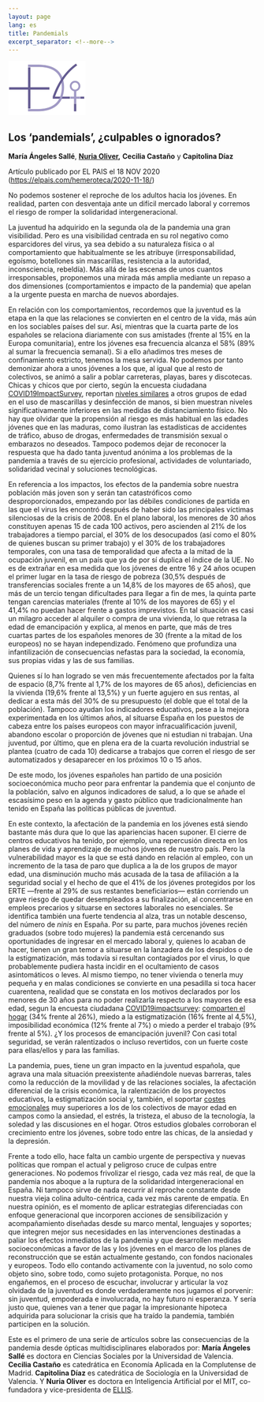```yaml
---
layout: page
lang: es
title: Pandemials 
excerpt_separator: <!--more-->
---
```


<img src="../assets/logomasdecuatro.png" alt="logomasdecuatro" style="zoom:25%;" />

## **Los ‘pandemials’, ¿culpables o ignorados?**

**María Ángeles Sallé**, **[Nuria Oliver](https://nuriaoliver.com),** **Cecilia Castaño** y **Capitolina Díaz** 

Artículo publicado por EL PAIS el 18 NOV 2020 (https://elpais.com/hemeroteca/2020-11-18/)

No podemos sostener el reproche de los adultos hacia los jóvenes. En realidad, parten con desventaja ante un difícil mercado laboral y corremos el riesgo de romper la solidaridad intergeneracional. <!--more-->

La juventud ha adquirido en la segunda ola de la pandemia una gran visibilidad. Pero es una visibilidad centrada en su rol negativo como esparcidores del virus, ya sea debido a su naturaleza física o al comportamiento que habitualmente se les atribuye (irresponsabilidad, egoísmo, botellones sin mascarillas, resistencia a la autoridad, inconsciencia, rebeldía). Más allá de las escenas de unos cuantos irresponsables, proponemos una mirada más amplia mediante un repaso a dos dimensiones (comportamientos e impacto de la pandemia) que apelan a la urgente puesta en marcha de nuevos abordajes.

En relación con los comportamientos, recordemos que la juventud es la etapa en la que las relaciones se convierten en el centro de la vida, más aún en los sociables países del sur. Así, mientras que la cuarta parte de los españoles se relaciona diariamente con sus amistades (frente al 15% en la Europa comunitaria), entre los jóvenes esa frecuencia alcanza el 58% (89% al sumar la frecuencia semanal). Si a ello añadimos tres meses de confinamiento estricto, tenemos la mesa servida. No podemos por tanto demonizar ahora a unos jóvenes a los que, al igual que al resto de colectivos, se animó a salir a poblar carreteras, playas, bares y discotecas. Chicas y chicos que por cierto, según la encuesta ciudadana [COVID19ImpactSurvey](https://covid19impactsurvey.org), reportan [niveles similares](https://ellisalicante.org/es/covid19impactsurvey) a otros grupos de edad en el uso de mascarillas y desinfección de manos, si bien muestran niveles significativamente inferiores en las medidas de distanciamiento físico. No hay que olvidar que la propensión al riesgo es más habitual en las edades jóvenes que en las maduras, como ilustran las estadísticas de accidentes de tráfico, abuso de drogas, enfermedades de transmisión sexual o embarazos no deseados. Tampoco podemos dejar de reconocer la respuesta que ha dado tanta juventud anónima a los problemas de la pandemia a través de su ejercicio profesional, actividades de voluntariado, solidaridad vecinal y soluciones tecnológicas.

En referencia a los impactos, los efectos de la pandemia sobre nuestra población más joven son y serán tan catastróficos como desproporcionados, empezando por las débiles condiciones de partida en las que el virus les encontró después de haber sido las principales víctimas silenciosas de la crisis de 2008. En el plano laboral, los menores de 30 años constituyen apenas 15 de cada 100 activos, pero ascienden al 21% de los trabajadores a tiempo parcial, el 30% de los desocupados (así como el 80% de quienes buscan su primer trabajo) y el 30% de los trabajadores temporales, con una tasa de temporalidad que afecta a la mitad de la ocupación juvenil, en un país que ya de por sí duplica el índice de la UE. No es de extrañar en esa medida que los jóvenes de entre 16 y 24 años ocupen el primer lugar en la tasa de riesgo de pobreza (30,5% después de transferencias sociales frente a un 14,8% de los mayores de 65 años), que más de un tercio tengan dificultades para llegar a fin de mes, la quinta parte tengan carencias materiales (frente al 10% de los mayores de 65) y el 41,4% no puedan hacer frente a gastos imprevistos. En tal situación es casi un milagro acceder al alquiler o compra de una vivienda, lo que retrasa la edad de emancipación y explica, al menos en parte, que más de tres cuartas partes de los españoles menores de 30 (frente a la mitad de los europeos) no se hayan independizado. Fenómeno que profundiza una infantilización de consecuencias nefastas para la sociedad, la economía, sus propias vidas y las de sus familias.

Quienes sí lo han logrado se ven más frecuentemente afectados por la falta de espacio (8,7% frente al 1,7% de los mayores de 65 años), deficiencias en la vivienda (19,6% frente al 13,5%) y un fuerte agujero en sus rentas, al dedicar a esta más del 30% de su presupuesto (el doble que el total de la población). Tampoco ayudan los indicadores educativos, pese a la mejora experimentada en los últimos años, al situarse España en los puestos de cabeza entre los países europeos con mayor infracualificación juvenil, abandono escolar o proporción de jóvenes que ni estudian ni trabajan. Una juventud, por último, que en plena era de la cuarta revolución industrial se plantea (cuatro de cada 10) dedicarse a trabajos que corren el riesgo de ser automatizados y desaparecer en los próximos 10 o 15 años.

De este modo, los jóvenes españoles han partido de una posición socioeconómica mucho peor para enfrentar la pandemia que el conjunto de la población, salvo en algunos indicadores de salud, a lo que se añade el escasísimo peso en la agenda y gasto público que tradicionalmente han tenido en España las políticas públicas de juventud.

En este contexto, la afectación de la pandemia en los jóvenes está siendo bastante más dura que lo que las apariencias hacen suponer. El cierre de centros educativos ha tenido, por ejemplo, una repercusión directa en los planes de vida y aprendizaje de muchos jóvenes de nuestro país. Pero la vulnerabilidad mayor es la que se está dando en relación al empleo, con un incremento de la tasa de paro que duplica a la de los grupos de mayor edad, una disminución mucho más acusada de la tasa de afiliación a la seguridad social y el hecho de que el 41% de los jóvenes protegidos por los ERTE —frente al 29% de sus restantes beneficiarios— están corriendo un grave riesgo de quedar desempleados a su finalización, al concentrarse en empleos precarios y situarse en sectores laborales no esenciales. Se identifica también una fuerte tendencia al alza, tras un notable descenso, del número de *ninis* en España. Por su parte, para muchos jóvenes recién graduados (sobre todo mujeres) la pandemia está cercenando sus oportunidades de ingresar en el mercado laboral y, quienes lo acaban de hacer, tienen un gran temor a situarse en la lanzadera de los despidos o de la estigmatización, más todavía si resultan contagiados por el virus, lo que probablemente pudiera hasta incidir en el ocultamiento de casos asintomáticos o leves. Al mismo tiempo, no tener vivienda o tenerla muy pequeña y en malas condiciones se convierte en una pesadilla si toca hacer cuarentena, realidad que se constata en los motivos declarados por los menores de 30 años para no poder realizarla respecto a los mayores de esa edad, segun la encuesta ciudadana [COVID19impactsurvey](https://covid19impactsurvey.org): [comparten el hogar](https://ellisalicante.org/es/covid19impactsurvey) (34% frente al 26%), miedo a la estigmatización (16% frente al 4,5%), imposibilidad económica (12% frente al 7%) o miedo a perder el trabajo (9% frente al 5%). ¿Y los procesos de emancipación juvenil? Con casi total seguridad, se verán ralentizados o incluso revertidos, con un fuerte coste para ellas/ellos y para las familias.

La pandemia, pues, tiene un gran impacto en la juventud española, que agrava una mala situación preexistente añadiéndole nuevas barreras, tales como la reducción de la movilidad y de las relaciones sociales, la afectación diferencial de la crisis económica, la ralentización de los proyectos educativos, la estigmatización social y, también, el soportar [costes emocionales](https://ellisalicante.org/es/covid19impactsurvey) muy superiores a los de los colectivos de mayor edad en campos como la ansiedad, el estrés, la tristeza, el abuso de la tecnología, la soledad y las discusiones en el hogar. Otros estudios globales corroboran el crecimiento entre los jóvenes, sobre todo entre las chicas, de la ansiedad y la depresión.

Frente a todo ello, hace falta un cambio urgente de perspectiva y nuevas políticas que rompan el actual y peligroso cruce de culpas entre generaciones. No podemos frivolizar el riesgo, cada vez más real, de que la pandemia nos aboque a la ruptura de la solidaridad intergeneracional en España. Ni tampoco sirve de nada recurrir al reproche constante desde nuestra vieja colina adulto-céntrica, cada vez más carente de empatía. En nuestra opinión, es el momento de aplicar estrategias diferenciadas con enfoque generacional que incorporen acciones de sensibilización y acompañamiento diseñadas desde su marco mental, lenguajes y soportes; que integren mejor sus necesidades en las intervenciones destinadas a paliar los efectos inmediatos de la pandemia y que desarrollen medidas socioeconómicas a favor de las y los jóvenes en el marco de los planes de reconstrucción que se están actualmente gestando, con fondos nacionales y europeos. Todo ello contando activamente con la juventud, no solo como objeto sino, sobre todo, como sujeto protagonista. Porque, no nos engañemos, en el proceso de escuchar, involucrar y articular la voz olvidada de la juventud es donde verdaderamente nos jugamos el porvenir: sin juventud, empoderada e involucrada, no hay futuro ni esperanza. Y sería justo que, quienes van a tener que pagar la impresionante hipoteca adquirida para solucionar la crisis que ha traído la pandemia, también participen en la solución.

Este es el primero de una serie de artículos sobre las consecuencias de la pandemia desde ópticas multidisciplinares elaborados por: **María Ángeles Sallé** es doctora en Ciencias Sociales por la Universidad de Valencia. **Cecilia Castaño** es catedrática en Economía Aplicada en la Complutense de Madrid. **Capitolina Díaz** es catedrática de Sociología en la Universidad de Valencia. Y **Nuria Oliver** es doctora en Inteligencia Artificial por el MIT, co-fundadora y vice-presidenta de [ELLIS](https://ellis.eu).